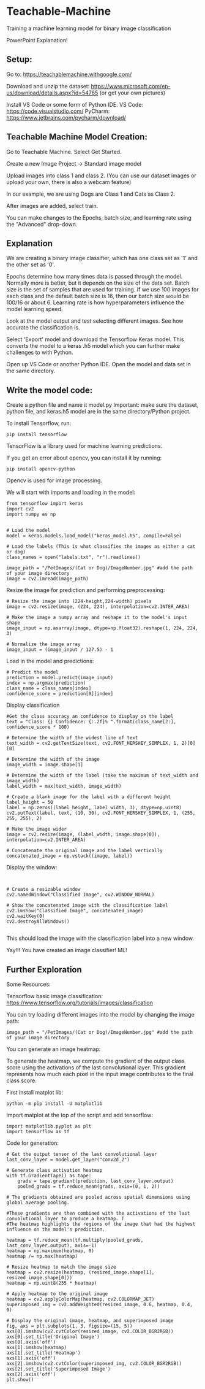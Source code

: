 # Teachable-Machine


Training a machine learning model for binary image classification

PowerPoint Explanation!


## Setup:

Go to: https://teachablemachine.withgoogle.com/

Download and unzip the dataset: https://www.microsoft.com/en-us/download/details.aspx?id=54765 (or get your own pictures)

Install VS Code or some form of Python IDE. 
VS Code: https://code.visualstudio.com/
PyCharm: https://www.jetbrains.com/pycharm/download/

## Teachable Machine Model Creation:

Go to Teachable Machine. Select Get Started.

Create a new Image Project -> Standard image model

Upload images into class 1 and class 2. (You can use our dataset images or upload your own, there is also a webcam feature)

In our example, we are using Dogs are Class 1 and Cats as Class 2. 

After images are added, select train. 

You can make changes to the Epochs, batch size, and learning rate using the "Advanced" drop-down.

## Explanation 

We are creating a binary image classifier, which has one class set as '1' and the other set as '0'. 

Epochs determine how many times data is passed through the model. Normally more is better, but it depends on the size of the data set. Batch size is the set of samples that are used for training. 
If we use 100 images for each class and the default batch size is 16, then our batch size would be 100/16 or about 6. Learning rate is how hyperparameters influence the model learning speed. 


Look at the model output and test selecting different images. See how accurate the classification is. 

Select 'Export' model and download the Tensorflow Keras model. This converts the model to a keras .h5 model which you can further make challenges to with Python. 

Open up VS Code or another Python IDE. Open the model and data set in the same directory. 


## Write the model code:

Create a python file and name it model.py
Important: make sure the dataset, python file, and keras.h5 model are in the same directory/Python project. 

To install Tensorflow, run:

```
pip install tensorflow
```

TensorFlow is a library used for machine learning predictions. 


If you get an error about opencv, you can install it by running: 
```
pip install opencv-python
```
Opencv is used for image processing. 


We will start with imports and loading in the model:

```
from tensorflow import keras
import cv2
import numpy as np


# Load the model
model = keras.models.load_model("keras_model.h5", compile=False)

# Load the labels (This is what classifies the images as either a cat or dog)
class_names = open("labels.txt", "r").readlines()

image_path = "/PetImages/(Cat or Dog)/ImageNumber.jpg" #add the path of your image directory
image = cv2.imread(image_path)
```

Resize the image for prediction and performing preprocessing:

```
# Resize the image into (224-height,224-width) pixels
image = cv2.resize(image, (224, 224), interpolation=cv2.INTER_AREA)

# Make the image a numpy array and reshape it to the model's input shape
image_input = np.asarray(image, dtype=np.float32).reshape(1, 224, 224, 3)

# Normalize the image array
image_input = (image_input / 127.5) - 1
```

Load in the model and predictions: 

```
# Predict the model
prediction = model.predict(image_input)
index = np.argmax(prediction)
class_name = class_names[index]
confidence_score = prediction[0][index]
```
Display classification 

```
#Get the class accuracy an confidence to display on the label 
text = "Class: {} Confidence: {:.2f}% ".format(class_name[2:], confidence_score * 100)

# Determine the width of the widest line of text
text_width = cv2.getTextSize(text, cv2.FONT_HERSHEY_SIMPLEX, 1, 2)[0][0]

# Determine the width of the image
image_width = image.shape[1]

# Determine the width of the label (take the maximum of text_width and image_width)
label_width = max(text_width, image_width)

# Create a blank image for the label with a different height
label_height = 50
label = np.zeros((label_height, label_width, 3), dtype=np.uint8)
cv2.putText(label, text, (10, 30), cv2.FONT_HERSHEY_SIMPLEX, 1, (255, 255, 255), 2)

# Make the image wider
image = cv2.resize(image, (label_width, image.shape[0]), interpolation=cv2.INTER_AREA)

# Concatenate the original image and the label vertically
concatenated_image = np.vstack((image, label))
```

Display the window: 

```


# Create a resizable window
cv2.namedWindow("Classified Image", cv2.WINDOW_NORMAL)

# Show the concatenated image with the classification label
cv2.imshow("Classified Image", concatenated_image)
cv2.waitKey(0)
cv2.destroyAllWindows()


```
This should load the image with the classification label into a new window. 


Yay!!! You have created an image classifier! ML!

## Further Exploration 

Some Resources:

Tensorflow basic image classification: https://www.tensorflow.org/tutorials/images/classification


You can try loading different images into the model by changing the image path:

```
image_path = "/PetImages/(Cat or Dog)/ImageNumber.jpg" #add the path of your image directory
```

You can generate an image heatmap: 

To generate the heatmap, we compute the gradient of the output class score using the activations of the last convolutional layer. 
This gradient represents how much each pixel in the input image contributes to the final class score.

First install matplot lib:

```
python -m pip install -U matplotlib
```

Import matplot at the top of the script and add tensorflow:

```
import matplotlib.pyplot as plt
import tensorflow as tf 
```


Code for generation:

```
# Get the output tensor of the last convolutional layer
last_conv_layer = model.get_layer("conv2d_2")

# Generate class activation heatmap
with tf.GradientTape() as tape:
    grads = tape.gradient(prediction, last_conv_layer.output)
    pooled_grads = tf.reduce_mean(grads, axis=(0, 1, 2))

# The gradients obtained are pooled across spatial dimensions using global average pooling.

#These gradients are then combined with the activations of the last convolutional layer to produce a heatmap. T
#The heatmap highlights the regions of the image that had the highest influence on the model's prediction.

heatmap = tf.reduce_mean(tf.multiply(pooled_grads, last_conv_layer.output), axis=-1)
heatmap = np.maximum(heatmap, 0)
heatmap /= np.max(heatmap)

# Resize heatmap to match the image size
heatmap = cv2.resize(heatmap, (resized_image.shape[1], resized_image.shape[0]))
heatmap = np.uint8(255 * heatmap)

# Apply heatmap to the original image
heatmap = cv2.applyColorMap(heatmap, cv2.COLORMAP_JET)
superimposed_img = cv2.addWeighted(resized_image, 0.6, heatmap, 0.4, 0)

# Display the original image, heatmap, and superimposed image
fig, axs = plt.subplots(1, 3, figsize=(15, 5))
axs[0].imshow(cv2.cvtColor(resized_image, cv2.COLOR_BGR2RGB))
axs[0].set_title('Original Image')
axs[0].axis('off')
axs[1].imshow(heatmap)
axs[1].set_title('Heatmap')
axs[1].axis('off')
axs[2].imshow(cv2.cvtColor(superimposed_img, cv2.COLOR_BGR2RGB))
axs[2].set_title('Superimposed Image')
axs[2].axis('off')
plt.show()
```

